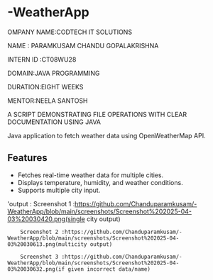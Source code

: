 # -WeatherApp
OMPANY NAME:CODTECH IT SOLUTIONS

NAME : PARAMKUSAM CHANDU GOPALAKRISHNA

INTERN ID :CT08WU28

DOMAIN:JAVA PROGRAMMING

DURATION:EIGHT WEEKS

MENTOR:NEELA SANTOSH

A SCRIPT DEMONSTRATING FILE OPERATIONS WITH CLEAR DOCUMENTATION USING JAVA

Java application to fetch weather data using OpenWeatherMap API.

## Features
- Fetches real-time weather data for multiple cities.
- Displays temperature, humidity, and weather conditions.
- Supports multiple city input.

  
'output :
        Screenshot 1 :https://github.com/Chanduparamkusam/-WeatherApp/blob/main/screenshots/Screenshot%202025-04-03%20030420.png(single city output)
        
        Screenshot 2 :https://github.com/Chanduparamkusam/-WeatherApp/blob/main/screenshots/Screenshot%202025-04-03%20030613.png(multicity output)

        Screenshot 3 :https://github.com/Chanduparamkusam/-WeatherApp/blob/main/screenshots/Screenshot%202025-04-03%20030632.png(if given incorrect data/name)
  
